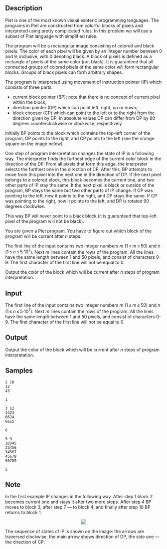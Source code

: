 ## Description

<div><p>Piet is one of the most known visual esoteric programming languages. The programs in Piet are constructed from colorful blocks of pixels and interpreted using pretty complicated rules. In this problem we will use a subset of Piet language with simplified rules.</p><p>The program will be a rectangular image consisting of colored and black pixels. The color of each pixel will be given by an integer number between 0 and 9, inclusive, with 0 denoting black. A block of pixels is defined as a rectangle of pixels of the same color (not black). It is guaranteed that all connected groups of colored pixels of the same color will form rectangular blocks. Groups of black pixels can form arbitrary shapes.</p><p>The program is interpreted using movement of instruction pointer (IP) which consists of three parts:</p><ul><li> current block pointer (BP); note that there is no concept of current pixel within the block;</li><li> direction pointer (DP) which can point left, right, up or down;</li><li> block chooser (CP) which can point to the left or to the right from the direction given by DP; in absolute values CP can differ from DP by 90 degrees counterclockwise or clockwise, respectively.</li></ul><p>Initially BP points to the block which contains the top-left corner of the program, DP points to the right, and CP points to the left (see the orange square on the image below).</p><p>One step of program interpretation changes the state of IP in a following way. The interpreter finds the furthest edge of the current color block in the direction of the DP. From all pixels that form this edge, the interpreter selects the furthest one in the direction of <span class="tex-font-style-bf">CP</span>. After this, BP attempts to move from this pixel into the next one in the direction of DP. If the next pixel belongs to a colored block, this block becomes the current one, and two other parts of IP stay the same. It the next pixel is black or outside of the program, BP stays the same but two other parts of IP change. If CP was pointing to the left, now it points to the right, and DP stays the same. If CP was pointing to the right, now it points to the left, and DP is rotated 90 degrees clockwise.</p><p>This way BP will never point to a black block (it is guaranteed that top-left pixel of the program will not be black).</p><p>You are given a Piet program. You have to figure out which block of the program will be current after <span class="tex-span"><i>n</i></span> steps.</p></div><div class="input-specification"><p>The first line of the input contains two integer numbers <span class="tex-span"><i>m</i></span> (<span class="tex-span">1 ≤ <i>m</i> ≤ 50</span>) and <span class="tex-span"><i>n</i></span> (<span class="tex-span">1 ≤ <i>n</i> ≤ 5·10<sup class="upper-index">7</sup></span>). Next <span class="tex-span"><i>m</i></span> lines contain the rows of the program. All the lines have the same length between 1 and 50 pixels, and consist of characters <span class="tex-font-style-tt">0-9</span>. The first character of the first line will not be equal to 0.</p></div><div class="output-specification"><p>Output the color of the block which will be current after <span class="tex-span"><i>n</i></span> steps of program interpretation.</p></div>


## Input

<p>The first line of the input contains two integer numbers <span class="tex-span"><i>m</i></span> (<span class="tex-span">1 ≤ <i>m</i> ≤ 50</span>) and <span class="tex-span"><i>n</i></span> (<span class="tex-span">1 ≤ <i>n</i> ≤ 5·10<sup class="upper-index">7</sup></span>). Next <span class="tex-span"><i>m</i></span> lines contain the rows of the program. All the lines have the same length between 1 and 50 pixels, and consist of characters <span class="tex-font-style-tt">0-9</span>. The first character of the first line will not be equal to 0.</p>


## Output

<p>Output the color of the block which will be current after <span class="tex-span"><i>n</i></span> steps of program interpretation.</p>


## Samples

```input1
2 10
12
43

```

```output1
1

```






```input2
3 12
1423
6624
6625

```

```output2
6

```






```input3
5 9
10345
23456
34567
45678
56789

```

```output3
5

```




## Note

<p>In the first example IP changes in the following way. After step 1 block 2 becomes current one and stays it after two more steps. After step 4 BP moves to block 3, after step 7 — to block 4, and finally after step 10 BP returns to block 1.</p><center> <img class="tex-graphics" src="./25712/file/7ikhVLbQ.png" style="max-width: 100.0%;max-height: 100.0%;"> </center><p>The sequence of states of IP is shown on the image: the arrows are traversed clockwise, the main arrow shows direction of DP, the side one — the direction of CP.</p>

